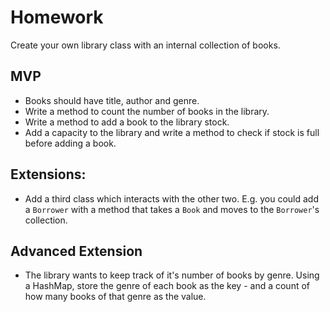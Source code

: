 # Homework

Create your own library class with an internal collection of books.

## MVP
* Books should have title, author and genre.
* Write a method to count the number of books in the library.
* Write a method to add a book to the library stock.
* Add a capacity to the library and write a method to check if stock is full before adding a book.

## Extensions:
* Add a third class which interacts with the other two. E.g. you could add a `Borrower` with a method that takes a `Book` and moves to the `Borrower`'s collection.

## Advanced Extension
* The library wants to keep track of it's number of books by genre. Using a HashMap, store the genre of each book as the key - and a count of how many books of that genre as the value.
